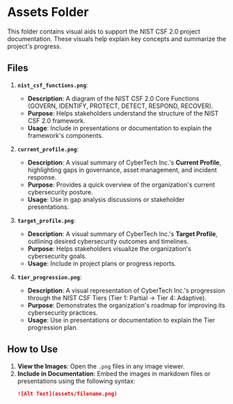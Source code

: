# Assets Folder

This folder contains visual aids to support the NIST CSF 2.0 project documentation. These visuals help explain key concepts and summarize the project's progress.

## Files
1. **`nist_csf_functions.png`**:  
   - **Description**: A diagram of the NIST CSF 2.0 Core Functions (GOVERN, IDENTIFY, PROTECT, DETECT, RESPOND, RECOVER).  
   - **Purpose**: Helps stakeholders understand the structure of the NIST CSF 2.0 framework.  
   - **Usage**: Include in presentations or documentation to explain the framework's components.  

2. **`current_profile.png`**:  
   - **Description**: A visual summary of CyberTech Inc.'s **Current Profile**, highlighting gaps in governance, asset management, and incident response.  
   - **Purpose**: Provides a quick overview of the organization's current cybersecurity posture.  
   - **Usage**: Use in gap analysis discussions or stakeholder presentations.  

3. **`target_profile.png`**:  
   - **Description**: A visual summary of CyberTech Inc.'s **Target Profile**, outlining desired cybersecurity outcomes and timelines.  
   - **Purpose**: Helps stakeholders visualize the organization's cybersecurity goals.  
   - **Usage**: Include in project plans or progress reports.  

4. **`tier_progression.png`**:  
   - **Description**: A visual representation of CyberTech Inc.'s progression through the NIST CSF Tiers (Tier 1: Partial → Tier 4: Adaptive).  
   - **Purpose**: Demonstrates the organization's roadmap for improving its cybersecurity practices.  
   - **Usage**: Use in presentations or documentation to explain the Tier progression plan.  

## How to Use
1. **View the Images**: Open the `.png` files in any image viewer.  
2. **Include in Documentation**: Embed the images in markdown files or presentations using the following syntax:  
   ```markdown
   ![Alt Text](assets/filename.png)
